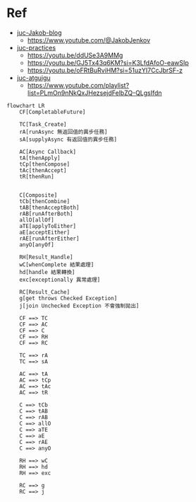 # Ref
- [juc-Jakob-blog](juc-Jakob-blog)
  - https://www.youtube.com/@JakobJenkov
- [juc-practices](juc-practices)
  - https://youtu.be/ddUSe3A9MMg
  - https://youtu.be/GJ5Tx43q6KM?si=K3LfdAfoO-eawSIp
  - https://youtu.be/oFRtBuRviHM?si=51uzYI7CcJbrSF-z
- [juc-atguigu](juc-atguigu)
  - https://www.youtube.com/playlist?list=PLmOn9nNkQxJHezsejdFelbZQ-QLgsIfdn


```mermaid
flowchart LR
    CF[CompletableFuture]
    
    TC[Task_Create]
    rA[runAsync 無返回值的異步任務]
    sA[supplyAsync 有返回值的異步任務]
    
    AC[Async Callback]
    tA[thenApply]
    tCp[thenCompose]
    tAc[thenAccept]
    tR[thenRun]
    
    
    C[Composite]
    tCb[thenCombine]
    tAB[thenAcceptBoth]
    rAB[runAfterBoth]
    allO[allOf]
    aTE[applyToEither]
    aE[acceptEither]
    rAE[runAfterEither]
    anyO[anyOf]
    
    RH[Result_Handle]
    wC[whenComplete 結果處理]
    hd[handle 結果轉換]
    exc[exceptionally 異常處理]
    
    RC[Result_Cache]
    g[get throws Checked Exception]
    j[join Unchecked Exception 不會強制拋出]
    
    CF ==> TC
    CF ==> AC
    CF ==> C
    CF ==> RH
    CF ==> RC
    
    TC ==> rA
    TC ==> sA
    
    AC ==> tA
    AC ==> tCp
    AC ==> tAc
    AC ==> tR
    
    C ==> tCb
    C ==> tAB
    C ==> rAB
    C ==> allO
    C ==> aTE
    C ==> aE
    C ==> rAE
    C ==> anyO
    
    RH ==> wC
    RH ==> hd
    RH ==> exc
    
    RC ==> g
    RC ==> j
```
